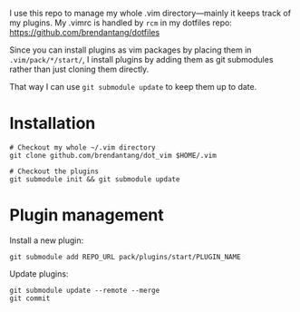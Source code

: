 I use this repo to manage my whole .vim directory—mainly it keeps track of my plugins.
My .vimrc is handled by `rcm` in my dotfiles repo: https://github.com/brendantang/dotfiles

Since you can install plugins as vim packages by placing them in `.vim/pack/*/start/`,
I install plugins by adding them as git submodules rather than just cloning them
directly.

That way I can use `git submodule update` to keep them up to date.

# Installation

```
# Checkout my whole ~/.vim directory
git clone github.com/brendantang/dot_vim $HOME/.vim

# Checkout the plugins
git submodule init && git submodule update

```

# Plugin management

Install a new plugin:

```
git submodule add REPO_URL pack/plugins/start/PLUGIN_NAME
```

Update plugins:

```
git submodule update --remote --merge
git commit
```
